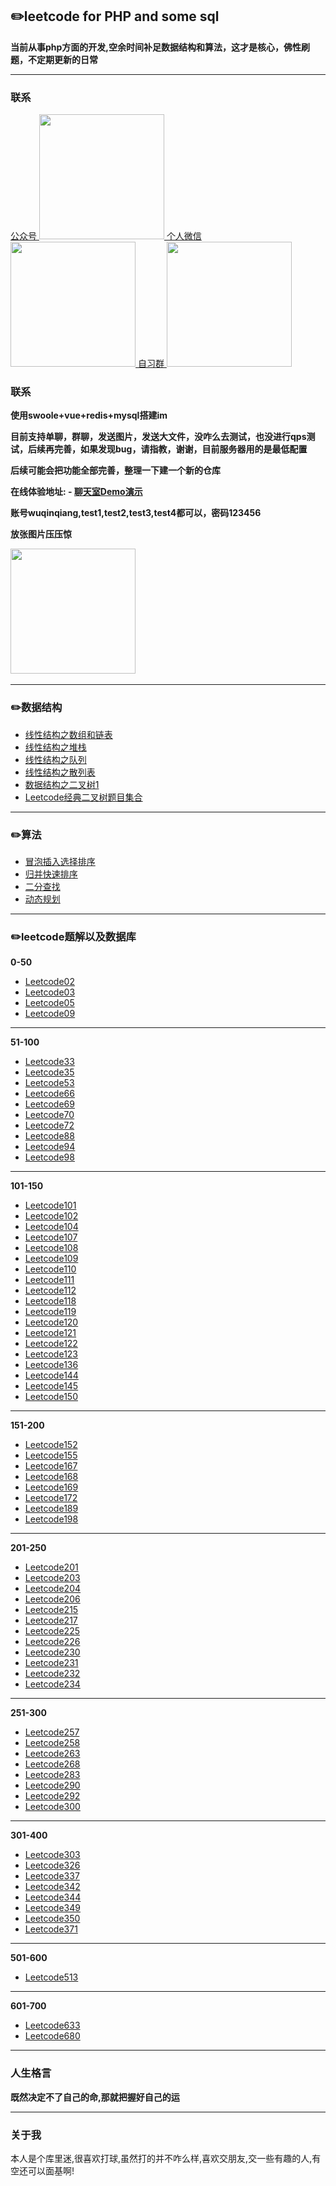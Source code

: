 
## :pencil2:leetcode for PHP  and some sql
  
**当前从事php方面的开发,空余时间补足数据结构和算法，这才是核心，佛性刷题，不定期更新的日常**
****

### 联系
<a href="https://github.com/wuqinqiang/">
公众号
​    <img src="https://github.com/wuqinqiang/Lettcode-php/blob/master/qrcode_for_gh_c194f9d4cdb1_430.jpg" width="200px" height="200px">
个人微信  
​    <img src="https://github.com/wuqinqiang/Lettcode-php/blob/master/images/Wechat.png" width="200px" height="200px">
自习群  
​    <img src="https://github.com/wuqinqiang/Lettcode-php/blob/master/images/zixi.png" width="200px" height="200px">

</a> 

### 联系
**使用swoole+vue+redis+mysql搭建im**

**目前支持单聊，群聊，发送图片，发送大文件，没咋么去测试，也没进行qps测试，后续再完善，如果发现bug，请指教，谢谢，目前服务器用的是最低配置**

**后续可能会把功能全部完善，整理一下建一个新的仓库**

**在线体验地址: - [聊天室Demo演示](http://chat.aabbccm.com)**

**账号wuqinqiang,test1,test2,test3,test4都可以，密码123456**

**放张图片压压惊**

​    <img src="https://github.com/wuqinqiang/Lettcode-php/blob/master/images/im.png" width="200px" height="200px">



 *****
 
 ### :pencil2:数据结构
 - [线性结构之数组和链表](https://github.com/wuqinqiang/Lettcode-php/blob/master/数据结构/数组和链表.md)
 - [线性结构之堆栈](https://github.com/wuqinqiang/Lettcode-php/blob/master/数据结构/堆栈.md)
 - [线性结构之队列](https://github.com/wuqinqiang/Lettcode-php/blob/master/数据结构/队列.md)
 - [线性结构之散列表](https://github.com/wuqinqiang/Lettcode-php/blob/master/数据结构/散列表.md)
 - [数据结构之二叉树1](https://github.com/wuqinqiang/Lettcode-php/blob/master/数据结构/二叉树(1).md)
 - [Leetcode经典二叉树题目集合](https://github.com/wuqinqiang/Lettcode-php/blob/master/数据结构/Leetcode经典二叉树题目集合.md)
****

 ### :pencil2:算法
 - [冒泡插入选择排序](https://github.com/wuqinqiang/Lettcode-php/blob/master/算法/冒泡插入选择.md)
 - [归并快速排序](https://github.com/wuqinqiang/Lettcode-php/blob/master/算法/归并快速排序.md)
 - [二分查找](https://github.com/wuqinqiang/Lettcode-php/blob/master/算法/二分查找.md)
 - [动态规划](https://github.com/wuqinqiang/Lettcode-php/blob/master/算法/动态规划.md)
****


 ### :pencil2:leetcode题解以及数据库
 
 **0-50**
 - [Leetcode02](https://github.com/wuqinqiang/Lettcode-php/blob/master/0-50/2.md)
 - [Leetcode03](https://github.com/wuqinqiang/Lettcode-php/blob/master/0-50/3.md)
 - [Leetcode05](https://github.com/wuqinqiang/Lettcode-php/blob/master/0-50/5.md)
 - [Leetcode09](https://github.com/wuqinqiang/Lettcode-php/blob/master/0-50/9.md)
 ****
  
**51-100**
- [Leetcode33](https://github.com/wuqinqiang/Lettcode-php/blob/master/51-100/33.md)
- [Leetcode35](https://github.com/wuqinqiang/Lettcode-php/blob/master/51-100/35.md)
- [Leetcode53](https://github.com/wuqinqiang/Lettcode-php/blob/master/51-100/53.md)
- [Leetcode66](https://github.com/wuqinqiang/Lettcode-php/blob/master/51-100/66.md)
- [Leetcode69](https://github.com/wuqinqiang/Lettcode-php/blob/master/51-100/69.md)
- [Leetcode70](https://github.com/wuqinqiang/Lettcode-php/blob/master/51-100/70.md)
- [Leetcode72](https://github.com/wuqinqiang/Lettcode-php/blob/master/51-100/72.md)
- [Leetcode88](https://github.com/wuqinqiang/Lettcode-php/blob/master/51-100/88.md)
- [Leetcode94](https://github.com/wuqinqiang/Lettcode-php/blob/master/51-100/94.md)
- [Leetcode98](https://github.com/wuqinqiang/Lettcode-php/blob/master/51-100/98.md)
****

**101-150**
- [Leetcode101](https://github.com/wuqinqiang/Lettcode-php/blob/master/100-150/101.md)
- [Leetcode102](https://github.com/wuqinqiang/Lettcode-php/blob/master/100-150/102.md)
- [Leetcode104](https://github.com/wuqinqiang/Lettcode-php/blob/master/100-150/104.md)
- [Leetcode107](https://github.com/wuqinqiang/Lettcode-php/blob/master/100-150/107.md)
- [Leetcode108](https://github.com/wuqinqiang/Lettcode-php/blob/master/100-150/108.md)
- [Leetcode109](https://github.com/wuqinqiang/Lettcode-php/blob/master/100-150/109.md)
- [Leetcode110](https://github.com/wuqinqiang/Lettcode-php/blob/master/100-150/110.md)
- [Leetcode111](https://github.com/wuqinqiang/Lettcode-php/blob/master/100-150/111.md)
- [Leetcode112](https://github.com/wuqinqiang/Lettcode-php/blob/master/100-150/112.md)
- [Leetcode118](https://github.com/wuqinqiang/Lettcode-php/blob/master/100-150/118.md)
- [Leetcode119](https://github.com/wuqinqiang/Lettcode-php/blob/master/100-150/119.md)
- [Leetcode120](https://github.com/wuqinqiang/Lettcode-php/blob/master/100-150/120.md)
- [Leetcode121](https://github.com/wuqinqiang/Lettcode-php/blob/master/100-150/121.md)
- [Leetcode122](https://github.com/wuqinqiang/Lettcode-php/blob/master/100-150/122.md)
- [Leetcode123](https://github.com/wuqinqiang/Lettcode-php/blob/master/100-150/123.md)
- [Leetcode136](https://github.com/wuqinqiang/Lettcode-php/blob/master/100-150/136.md)
- [Leetcode144](https://github.com/wuqinqiang/Lettcode-php/blob/master/100-150/144.md)
- [Leetcode145](https://github.com/wuqinqiang/Lettcode-php/blob/master/100-150/145.md)
- [Leetcode150](https://github.com/wuqinqiang/Lettcode-php/blob/master/100-150/150.md)
****

**151-200**
- [Leetcode152](https://github.com/wuqinqiang/Lettcode-php/blob/master/151-200/152.md)
- [Leetcode155](https://github.com/wuqinqiang/Lettcode-php/blob/master/151-200/155.md)
- [Leetcode167](https://github.com/wuqinqiang/Lettcode-php/blob/master/151-200/167.md)
- [Leetcode168](https://github.com/wuqinqiang/Lettcode-php/blob/master/151-200/168.md)
- [Leetcode169](https://github.com/wuqinqiang/Lettcode-php/blob/master/151-200/169.md)
- [Leetcode172](https://github.com/wuqinqiang/Lettcode-php/blob/master/151-200/172.md)
- [Leetcode189](https://github.com/wuqinqiang/Lettcode-php/blob/master/151-200/189.md)
- [Leetcode198](https://github.com/wuqinqiang/Lettcode-php/blob/master/151-200/198.md)
****

**201-250**
- [Leetcode201](https://github.com/wuqinqiang/Lettcode-php/blob/master/201-250/201.md)
- [Leetcode203](https://github.com/wuqinqiang/Lettcode-php/blob/master/201-250/203.md)
- [Leetcode204](https://github.com/wuqinqiang/Lettcode-php/blob/master/201-250/204.md)
- [Leetcode206](https://github.com/wuqinqiang/Lettcode-php/blob/master/201-250/206.md)
- [Leetcode215](https://github.com/wuqinqiang/Lettcode-php/blob/master/201-250/215.md)
- [Leetcode217](https://github.com/wuqinqiang/Lettcode-php/blob/master/201-250/217.md)
- [Leetcode225](https://github.com/wuqinqiang/Lettcode-php/blob/master/201-250/225.md)
- [Leetcode226](https://github.com/wuqinqiang/Lettcode-php/blob/master/201-250/226.md)
- [Leetcode230](https://github.com/wuqinqiang/Lettcode-php/blob/master/201-250/230.md)
- [Leetcode231](https://github.com/wuqinqiang/Lettcode-php/blob/master/201-250/231.md)
- [Leetcode232](https://github.com/wuqinqiang/Lettcode-php/blob/master/201-250/232.md)
- [Leetcode234](https://github.com/wuqinqiang/Lettcode-php/blob/master/201-250/234.md)
****

**251-300**
- [Leetcode257](https://github.com/wuqinqiang/Lettcode-php/blob/master/251-300/257.md)
- [Leetcode258](https://github.com/wuqinqiang/Lettcode-php/blob/master/251-300/258.md)
- [Leetcode263](https://github.com/wuqinqiang/Lettcode-php/blob/master/251-300/263.md)
- [Leetcode268](https://github.com/wuqinqiang/Lettcode-php/blob/master/251-300/268.md)
- [Leetcode283](https://github.com/wuqinqiang/Lettcode-php/blob/master/251-300/283.md)
- [Leetcode290](https://github.com/wuqinqiang/Lettcode-php/blob/master/251-300/290.md)
- [Leetcode292](https://github.com/wuqinqiang/Lettcode-php/blob/master/251-300/292.md)
- [Leetcode300](https://github.com/wuqinqiang/Lettcode-php/blob/master/251-300/300.md)
****

**301-400**
- [Leetcode303](https://github.com/wuqinqiang/Lettcode-php/blob/master/301-400/303.md)
- [Leetcode326](https://github.com/wuqinqiang/Lettcode-php/blob/master/301-400/326.md)
- [Leetcode337](https://github.com/wuqinqiang/Lettcode-php/blob/master/301-400/337.md)
- [Leetcode342](https://github.com/wuqinqiang/Lettcode-php/blob/master/301-400/342.md)
- [Leetcode344](https://github.com/wuqinqiang/Lettcode-php/blob/master/301-400/344.md)
- [Leetcode349](https://github.com/wuqinqiang/Lettcode-php/blob/master/301-400/349.md)
- [Leetcode350](https://github.com/wuqinqiang/Lettcode-php/blob/master/301-400/350.md)
- [Leetcode371](https://github.com/wuqinqiang/Lettcode-php/blob/master/301-400/371.md)
****

**501-600**
- [Leetcode513](https://github.com/wuqinqiang/Lettcode-php/blob/master/501-600/513.md)
****

**601-700**
- [Leetcode633](https://github.com/wuqinqiang/Lettcode-php/blob/master/601-700/633.md)
- [Leetcode680](https://github.com/wuqinqiang/Lettcode-php/blob/master/601-700/680.md)
****


###  人生格言
**既然决定不了自己的命,那就把握好自己的运**
****

### 关于我

本人是个库里迷,很喜欢打球,虽然打的并不咋么样,喜欢交朋友,交一些有趣的人,有空还可以面基啊!








